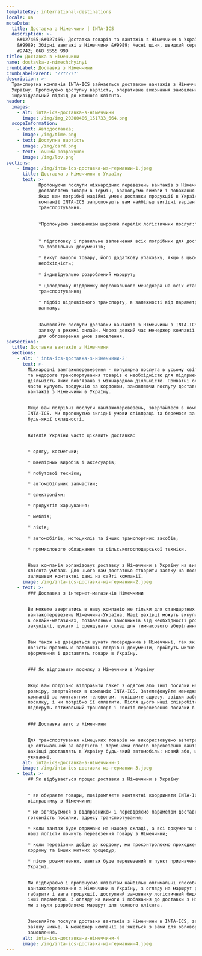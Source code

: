 ```yaml
---
templateKey: international-destinations
locale: ua
metaData:
  title: Доставка з Німеччини | INTA-ICS
  description: >-
    &#127465;&#127466; Доставка товарів та вантажів з Німеччини в Україну
    &#9989; Збірні вантажі з Німеччини &#9989; Чесні ціни, швидкий сервіс &
    #9742; 068 5555 999
title: Доставка з Німеччини
name: dostavka-z-nimechchyinyi
crumbLabel: Доставка з Німеччини
crumbLabelParent: '???????'
description: >-
  Транспортна компанія INTA-ICS займається доставкою вантажів з Німеччини в
  Україну. Пропонуємо доступну вартість, оперативне виконання замовлення та
  індивідуальний підхід до кожного клієнта.
header:
  images:
    - alt: inta-ics-доставка-з-німеччини
      image: /img/img_20200406_151733_664.png
  scopeInformation:
    - text: Автодоставка;
      image: /img/time.png
    - text: Доступна вартість
      image: /img/card.png
    - text: Точний розрахунок
      image: /img/lov.png
sections:
    - image: /img/inta-ics-доставка-из-германии-1.jpeg
      title: Доставка з Німеччини в Україну
      text: >-
            Пропонуючи послуги міжнародних перевезень вантажів з Німеччини, ми
            доставляємо товари в термін, враховуємо вимоги і побажання наших клієнтів.
            Якщо вам потрібні надійні умови доставки продукції в Україні, фахівці
            компанії INTA-ICS запропонують вам найбільш вигідні варіанти
            транспортування.
        
        
            *Пропонуємо замовникам широкий перелік логістичних послуг:*
        
        
            * підготовку і правильне заповнення всіх потрібних для доставки транспортних
            та дозвільних документів;
        
            * викуп вашого товару, його додаткову упаковку, якщо в цьому буде
            необхідність;
        
            * індивідуально розроблений маршрут;
        
            * цілодобову підтримку персонального менеджера на всіх етапах
            транспортування;
        
            * підбір відповідного транспорту, в залежності від параметрів вашого
            вантажу.
        
        
            Замовляйте послуги доставки вантажів з Німеччини в INTA-ICS, заповнивши
            заявку в режимі онлайн. Через деякий час менеджер компанії зв'яжеться з вами
            для обговорення умов замовлення.
seoSections:
  title: Доставка вантажів з Німеччини
  sections:
    - alt: ' inta-ics-доставка-з-німеччини-2'
      text: >-
        Міжнародні вантажоперевезення - популярна послуга в усьому світі. Швидке
        та недороге транспортування товарів є необхідністю для підприємств,
        діяльність яких пов'язана з міжнародною діяльністю. Приватні особи також
        часто купують продукцію за кордоном, замовляючи послугу доставки
        вантажів з Німеччини в Україну.


        Якщо вам потрібні послуги вантажоперевезень, звертайтеся в компанію
        INTA-ICS. Ми пропонуємо вигідні умови співпраці та беремося за завдання
        будь-якої складності.


        Жителів України часто цікавить доставка:


        * одягу, косметики;

        * ювелірних виробів і аксесуарів;

        * побутової техніки;

        * автомобільних запчастин;

        * електроніки;

        * продуктів харчування;

        * меблів;

        * ліків;

        * автомобілів, мотоциклів та інших транспортних засобів;

        * промислового обладнання та сільськогосподарської техніки.


        Наша компанія організовує доставку з Німеччини в Україну на вигідних для
        клієнта умовах. Для цього вам достатньо створити заявку на послуги,
        залишивши контактні дані на сайті компанії.
      image: /img/inta-ics-доставка-из-германии-2.jpeg
    - text: >-
        ### Доставка з інтернет-магазинів Німеччини


        Ви можете звертатись в нашу компанію не тільки для стандартних
        вантажоперевезень Німеччина-Україна. Наші фахівці можуть викупити товари
        в онлайн-магазинах, позбавляючи замовників від необхідності робити
        закупівлі, шукати і орендувати склад для тимчасового зберігання вантажу.


        Вам також не доведеться шукати посередника в Німеччині, так як наші
        логісти правильно заповнять потрібні документи, пройдуть митне
        оформлення і доставлять товари в Україну.


        ### Як відправити посилку з Німеччини в Україну


        Якщо вам потрібно відправити пакет з одягом або інші посилки невеликого
        розміру, звертайтеся в компанію INTA-ICS. Зателефонуйте менеджеру
        компанії за контактним телефоном, повідомте адресу, звідки забрати
        посилку, і чи потрібно її оплатити. Після цього наші співробітники
        підберуть оптимальний транспорт і спосіб перевезення посилки в Україну.


        ### Доставка авто з Німеччини


        Для транспортування німецьких товарів ми використовуємо автотранспорт -
        це оптимальний за вартістю і термінами спосіб перевезення вантажів. Наші
        фахівці доставлять в Україну будь-який автомобіль: новий або, що було в
        уживанні.
      alt: inta-ics-доставка-з-німеччини-3
      image: /img/inta-ics-доставка-из-германии-3.jpeg
    - text: >-
        ## Як відбувається процес доставки з Німеччини в Україну


        * ви обираєте товари, повідомляєте контактні координати INTA-ICS своєму
        відправнику з Німеччини;

        * ми зв'язуємося з відправником і перевіряємо параметри доставки -
        готовність посилки, адресу транспортування;

        * коли вантаж буде отримано на нашому складі, а всі документи оформлені,
        наші логісти почнуть перевезення товару з Німеччини;

        * коли перевізник доїде до кордону, ми проконтролюємо проходження
        кордону та інших митних процедур;

        * після розмитнення, вантаж буде перевезений в пункт призначення в
        Україні.


        Ми підбираємо і пропонуємо клієнтам найбільш оптимальні способи
        вантажоперевезення з Німеччини в Україну, з огляду на маршрут руху,
        габарити і вага продукції, доступний замовнику логістичний бюджет та
        інші параметри. З огляду на вимоги і побажання до доставки з Німеччини,
        ми з нуля розробляємо маршрут для кожного клієнта.


        Замовляйте послуги доставки вантажів з Німеччини в INTA-ICS, заповнивши
        заявку нижче. А менеджер компанії зв'яжеться з вами для обговорення умов
        замовлення.
      alt: inta-ics-доставка-з-німеччини-4
      image: /img/inta-ics-доставка-из-германии-4.jpeg
---
```

